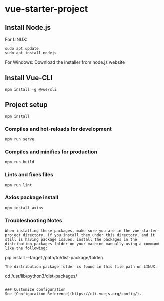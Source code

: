 # vue-starter-project

## Install Node.js
For LINUX:
```
sudo apt update
sudo apt install nodejs
```

For Windows:
Download the installer from node.js website

## Install Vue-CLI
```
npm install -g @vue/cli
```

## Project setup
```
npm install
```

### Compiles and hot-reloads for development
```
npm run serve
```

### Compiles and minifies for production
```
npm run build
```

### Lints and fixes files
```
npm run lint
```

### Axios package install
```
npm install axios
```

### Troubleshooting Notes
```
When installing these packages, make sure you are in the vue-starter-project directory. If you install them under this directory, and it still is having package issues, install the packages in the distribution packages folder on your machine manually using a command like the following:
```
pip install <package name> --target /path/to/dist-package/folder/
```
The distribution package folder is found in this file path on LINUX:
```
cd /usr/lib/python3/dist-packages/
```

### Customize configuration
See [Configuration Reference](https://cli.vuejs.org/config/).

